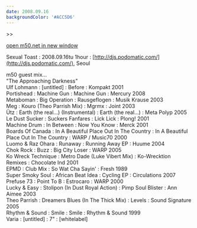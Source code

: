 ```yaml
---
date: 2008.09.16
backgroundColor: '#ACC5D6'
---
```


\>>

[open m50.net in new window  
](http://m50.net/)


Sexual Toast : 2008.09.16tu 1hour : [http://djs.podomatic.com/](http://djs.podomatic.com/), Seoul  


m50 guest mix...  
"The Approaching Darkness"  
Ulf Lohmann : \[untitled\] : Before : Kompakt 2001  
Portishead : Machine Gun : Machine Gun : Mercury 2008  
Metaboman : Big Operation : Rausgeflogen : Musik Krause 2003  
Meg : Kouro (Theo Parrish Mix) : Mgrmx : Joint 2003  
Ütz : Earth (the real...) (Instrumental) : Earth (the real...) : Meta Polyp 2005  
Le Dust Sucker : Suckers Fanfares : Lick Lick : Plong! 2001  
Machine Drum : In Between : Now You Know : Merck 2001  
Boards Of Canada : In A Beautiful Place Out In The Country : In A Beautiful Place Out In The Country : WARP / Music70 2000  
Luomo & Raz Ohara : Runaway : Running Away EP : Huume 2004  
Chok Rock : Buzz : Big City Loser : WARP 2005  
Ko Wreck Technique : Metro Dade (Luke Vibert Mix) : Ko-Wrecktion Remixes : Chocolate Ind 2001  
EPMD : Club Mix : So Wat Cha Sayin' : Fresh 1989  
Super Smoky Soul : African Beat Idea : Cycling EP : Circulations 2007  
Prefuse 73 : Point To B : Estrocaro : WARP 2000  
Lucky & Easy : Stolipon (In Dust Royal Action) : Pimp Soul Blister : Ann Aimee 2003  
Theo Parrish : Dreamers Blues (In The Thick Mix) : Levels : Sound Signature 2005  
Rhythm & Sound : Smile : Smile : Rhythm & Sound 1999  
Varia : \[untitled\] : 7" : \[whitelabel\]